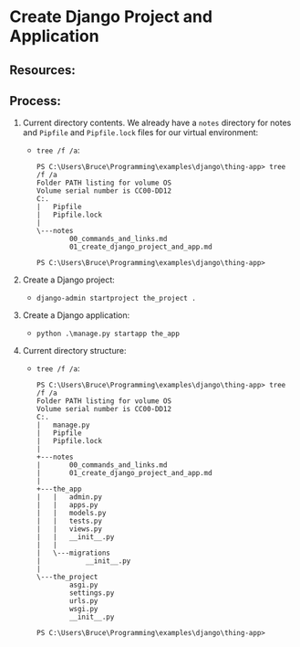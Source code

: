 # Create Django Project and Application

## Resources:

## Process:

1. Current directory contents. We already have a `notes` directory for notes and `Pipfile` and `Pipfile.lock` files for our virtual environment:
    * `tree /f /a`:
        ```
        PS C:\Users\Bruce\Programming\examples\django\thing-app> tree /f /a
        Folder PATH listing for volume OS
        Volume serial number is CC00-DD12
        C:.
        |   Pipfile
        |   Pipfile.lock
        |   
        \---notes
                00_commands_and_links.md
                01_create_django_project_and_app.md
                
        PS C:\Users\Bruce\Programming\examples\django\thing-app>
        ```

1. Create a Django project:
    * `django-admin startproject the_project .`

1. Create a Django application:
    * `python .\manage.py startapp the_app`

1. Current directory structure:
    * `tree /f /a`:
        ```
        PS C:\Users\Bruce\Programming\examples\django\thing-app> tree /f /a
        Folder PATH listing for volume OS
        Volume serial number is CC00-DD12
        C:.
        |   manage.py
        |   Pipfile
        |   Pipfile.lock
        |
        +---notes
        |       00_commands_and_links.md
        |       01_create_django_project_and_app.md
        |
        +---the_app
        |   |   admin.py
        |   |   apps.py
        |   |   models.py
        |   |   tests.py
        |   |   views.py
        |   |   __init__.py
        |   |
        |   \---migrations
        |           __init__.py
        |
        \---the_project
                asgi.py
                settings.py
                urls.py
                wsgi.py
                __init__.py
        
        PS C:\Users\Bruce\Programming\examples\django\thing-app>
        ```